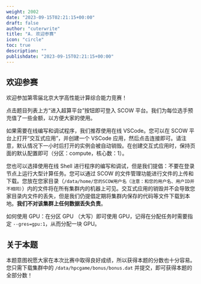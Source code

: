 ```yaml
---
weight: 2002
date: "2023-09-15T02:21:15+00:00"
draft: false
author: "cuterwrite"
title: "A. 欢迎参赛"
icon: "circle"
toc: true
description: ""
publishdate: "2023-09-15T02:21:15+00:00"
---
```


## 欢迎参赛

欢迎参加第零届北京大学高性能计算综合能力竞赛！

点击题目列表上方“进入超算平台”按钮即可登入 SCOW 平台。我们为每位选手预充值了一些金额，以方便大家的使用。

如果需要在线编写和调试程序，我们推荐使用在线 VSCode。您可以在 SCOW 平台上打开“交互式应用”，并创建一个 VSCode 应用，然后点击连接即可。请注意，默认情况下一小时后打开的实例会被自动销毁。在创建交互式应用时，保持页面的默认配置即可（分区：compute，核心数：1）。

您也可以选择使用在线 Shell 进行程序的编写和调试，但是我们提倡：不要在登录节点上运行大型计算任务。您可以通过 SCOW 的文件管理功能进行文件的上传和下载。您放在您家目录（`/data/home/您的SCOW用户名（注意：和您的用户名、用户ID并不相同）`）内的文件将在所有集群内的机器上可见。交互式应用的销毁并不会导致您家目录内文件的丢失，但是我们仍提倡定期将集群内保存的代码等文件下载到本地。**我们不对该集群上任何数据丢失负责**。

如何使用 GPU：在分区 GPU （大写）即可使用 GPU，记得在分配任务时需要指定 `--gres=gpu:1`，从而分配一块 GPU。

## 关于本题

本题意图祝愿大家在本次比赛中取得良好成绩，所以获得本题的分数也十分容易。您只需下载集群中的 `/data/hpcgame/bonus/bonus.dat` 并提交，即可获得本题的全部分数！
